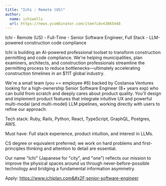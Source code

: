 ```yaml
---
title: "Ichi : Remote (US)"
author:
  name: ichiwells
  url: https://news.ycombinator.com/item?id=43865448
---
```

Ichi - Remote (US) - Full-Time - Senior Software Engineer, Full Stack - LLM-powered construction code compliance

Ichi is building an AI-powered professional toolset to transform construction permitting and code compliance. We&#x27;re helping municipalities, plan examiners, architects, and construction professionals streamline the permitting process to reduce bottlenecks—ultimately accelerating construction timelines in an $11T global industry.

We&#x27;re a small team (you == employee #6) backed by Costanoa Ventures looking for a high-ownership Senior Software Engineer (8+ years exp) who can build from scratch and deeply cares about product quality. You&#x27;ll design and implement product features that integrate intuitive UX and powerful multi-modal (and multi-model) LLM pipelines, working directly with users to refine our approach.

Tech stack: Ruby, Rails, Python, React, TypeScript, GraphQL, Postgres, AWS.

Must have: Full stack experience, product intuition, and interest in LLMs.

CS degree or equivalent preferred; we work on hard problems and first-principles thinking and attention to detail are essential.

Our name &quot;Ichi&quot; (Japanese for &quot;city&quot;, and &quot;one&quot;) reflects our mission to improve the physical spaces around us through never-before-possible technology and bridging a fundamental information asymmetry.

Apply: <a href="https:&#x2F;&#x2F;www.ichiplan.com&#x2F;senior-software-engineer" rel="nofollow">https:&#x2F;&#x2F;www.ichiplan.com&#x2F;senior-software-engineer</a>
<JobApplication />
